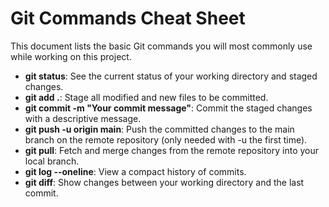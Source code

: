 # Git Commands Cheat Sheet
This document lists the basic Git commands you will most commonly use while working on this project.
- **git status**: See the current status of your working directory and staged changes.
- **git add .**: Stage all modified and new files to be committed.
- **git commit -m "Your commit message"**: Commit the staged changes with a descriptive message.
- **git push -u origin main**: Push the committed changes to the main branch on the remote repository (only needed with -u the first time).
- **git pull**: Fetch and merge changes from the remote repository into your local branch.
- **git log --oneline**: View a compact history of commits.
- **git diff**: Show changes between your working directory and the last commit.
